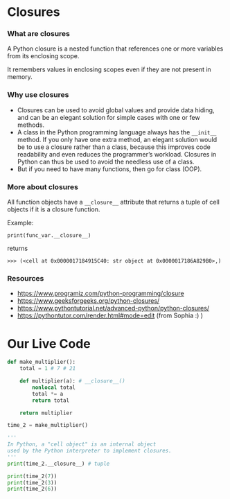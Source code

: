 # Closures

### What are closures

A Python closure is a nested function that references one or more variables from its enclosing scope.

It remembers values in enclosing scopes even if they are not present in memory.

### Why use closures

- Closures can be used to avoid global values and provide data hiding, and can be an elegant solution for simple cases with one or few methods.
- A class in the Python programming language always has the `__init__` method. If you only have one extra method, an elegant solution would be to use a closure rather than a class, because this improves code readability and even reduces the programmer’s workload. Closures in Python can thus be used to avoid the needless use of a class.
- But if you need to have many functions, then go for class (OOP).

### More about closures
All function objects have a `__closure__` attribute that returns a tuple of cell objects if it is a closure function.

Example:

`print(func_var.__closure__)`

returns

`>>> (<cell at 0x0000017184915C40: str object at 0x0000017186A829B0>,)`


### Resources

- https://www.programiz.com/python-programming/closure
- https://www.geeksforgeeks.org/python-closures/
- https://www.pythontutorial.net/advanced-python/python-closures/
- https://pythontutor.com/render.html#mode=edit (from Sophia :) )

# Our Live Code

```python {"id":"01HZMNTZJX6HDG0ERWYVMNMPX7"}
def make_multiplier():
    total = 1 # 7 # 21

    def multiplier(a): # __closure__()
        nonlocal total
        total *= a
        return total

    return multiplier

time_2 = make_multiplier()

'''
In Python, a "cell object" is an internal object
used by the Python interpreter to implement closures.
'''
print(time_2.__closure__) # tuple

print(time_2(7))
print(time_2(3))
print(time_2(6))
```